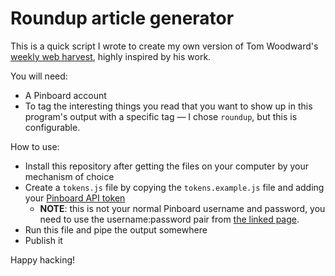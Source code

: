 # Roundup article generator

This is a quick script I wrote to create my own version of Tom Woodward's [weekly web harvest](https://bionicteaching.com/category/weekly/), highly inspired by his work.

You will need:
* A Pinboard account
* To tag the interesting things you read that you want to show up in this program's output with a specific tag — I chose `roundup`, but this is configurable.

How to use:
* Install this repository after getting the files on your computer by your mechanism of choice
* Create a `tokens.js` file by copying the `tokens.example.js` file and adding your [Pinboard API token](https://pinboard.in/settings/password)
    * **NOTE**: this is not your normal Pinboard username and password, you need to use the username:password pair from [the linked page](https://pinboard.in/settings/password).
* Run this file and pipe the output somewhere
* Publish it

Happy hacking!
